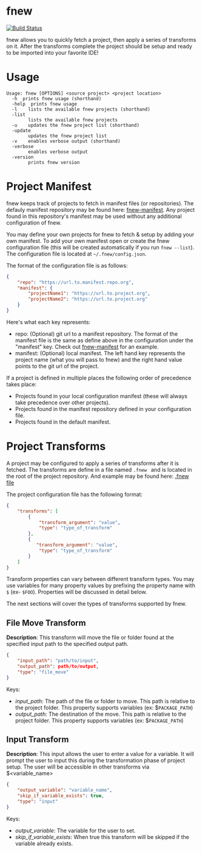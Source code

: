 # fnew
[![Build Status](https://travis-ci.com/ncipollo/fnew.svg?branch=master)](https://travis-ci.com/ncipollo/fnew)

fnew allows you to quickly fetch a project, then apply a series of transforms on it. After the transforms complete the project should be setup and ready to be imported into your favorite IDE!

# Usage
```
Usage: fnew [OPTIONS] <source project> <project location>
  -h  prints fnew usage (shorthand)
  -help  prints fnew usage
  -l	lists the available fnew projects (shorthand)
  -list
    	lists the available fnew projects
  -u	updates the fnew project list (shorthand)
  -update
    	updates the fnew project list
  -v	enables verbose output (shorthand)
  -verbose
    	enables verbose output
  -version
    	prints fnew version
```

# Project Manifest
fnew keeps track of projects to fetch in manifest files (or repositories). The defauly manifest repository may be found here: 
[fnew-manifest](https://github.com/file-new/fnew-manifest). Any project found in this repository's manifest may be used without any additional configuration of fnew.

You may define your own projects for fnew to fetch & setup by adding your own manifest. To add your own manifest open or create the fnew configuration file (this will be created automatically if you run `fnew --list`). The configuration file is located at `~/.fnew/config.json`.

The format of the configuration file is as follows:
```json
{
    "repo": "https://url.to.manifest.repo.org",
    "manifest": {
        "projectName1": "https://url.to.project.org",
        "projectName2": "https://url.to.project.org"
    }
}
```
Here's what each key represents:
* repo: (Optional) git url to a manifest repository. The format of the manifest file is the same as define above in the configuration under the "manifest" key. Check out [fnew-manifest](https://github.com/file-new/fnew-manifest) for an example.
* manifest: (Optional) local manifest. The left hand key represents the project name (what you will pass to fnew) and the right hand value points to the git url of the project.

If a project is defined in multiple places the following order of precedence takes place:
* Projects found in your local configuration manifest (these will always take precedence over other projects).
* Projects found in the manifest repository defined in your configuration file.
* Projects found in the default manifest.

# Project Transforms
A project may be configured to apply a series of transforms after it is fetched. The transforms are define in a file named `.fnew ` and is located in the root of the project repository. And example may be found here: [.fnew file](https://github.com/file-new/fnew-test-project/blob/master/.fnew)

The project configuration file has the following format:
```json
{
    "transforms": [
        {
            "transform_argument": "value",
            "type": "type_of_transform"
        },
        {
           "transform_argument": "value",
            "type": "type_of_transform"
        }
    ]
}
```

Transform properties can vary between different transform types. You may use variables for many property values by prefixing the property name with `$` (ex- `$FOO`). Properties will be discussed in detail below.

The next sections will cover the types of transforms supported by fnew.

## File Move Transform
**Description**: This transform will move the file or folder found at the specified input path to the specified output path.

```json
{
    "input_path": "path/to/input",
    "output_path": path/to/output,
    "type": "file_move"
}
```
Keys:
* *input_path*: The path of the file or folder to move. This path is relative to the project folder. This property supports variables (ex: $`PACKAGE_PATH`)
* *output_path*: The destination of the move. This path is relative to the project folder. This property supports variables (ex: $`PACKAGE_PATH`)

## Input Transform
**Description**: This input allows the user to enter a value for a variable. It will prompt the user to input this during the transformation phase of project setup. The user will be accessible in other transforms via $<variable_name>

```json
{
    "output_variable": "variable_name",
    "skip_if_variable_exists": true,
    "type": "input"
}
```
Keys:
* *output_variable*: The variable for the user to set.
* *skip_if_variable_exists*: When true this transform will be skipped if the variable already exists.
